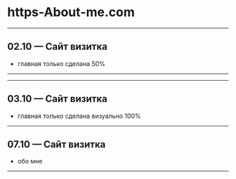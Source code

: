 # https-About-me.com
---

## 02.10 — Сайт визитка
- главная только сделана 50%
---
---

## 03.10 — Сайт визитка
- главная только сделана визуально 100%
---

## 07.10 — Сайт визитка
- обо мне
---